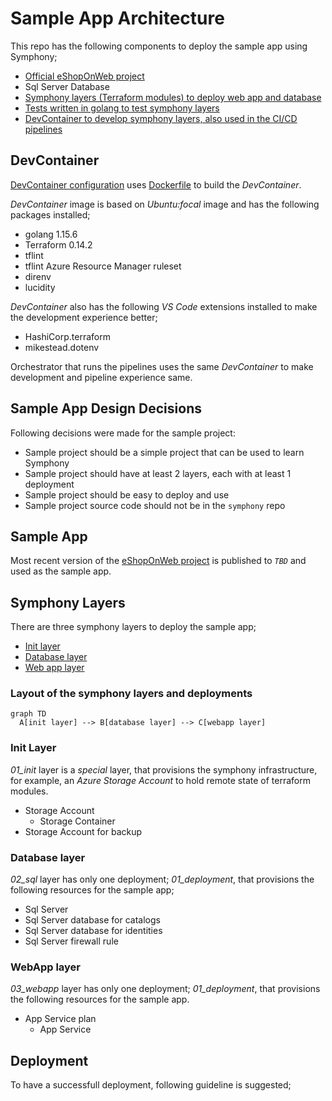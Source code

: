 # Sample App Architecture

This repo has the following components to deploy the sample app using Symphony;

- [Official eShopOnWeb project](./apps/eShopOnWeb/)
- Sql Server Database
- [Symphony layers (Terraform modules) to deploy web app and database](./terraform/)
- [Tests written in golang to test symphony layers](./test)
- [DevContainer to develop symphony layers, also used in the CI/CD pipelines](./devcontainer)

## DevContainer

[DevContainer configuration](./.devcontainer/devcontainer.json) uses [Dockerfile](./.devcontainer/Dockerfile) to build the _DevContainer_.

_DevContainer_ image is based on _Ubuntu:focal_ image and has the following packages installed;

- golang 1.15.6
- Terraform 0.14.2
- tflint
- tflint Azure Resource Manager ruleset
- direnv
- lucidity

_DevContainer_ also has the following _VS Code_ extensions installed to make the development experience better;

- HashiCorp.terraform
- mikestead.dotenv

Orchestrator that runs the pipelines uses the same _DevContainer_ to make development and pipeline experience same.

## Sample App Design Decisions

Following decisions were made for the sample project:

- Sample project should be a simple project that can be used to learn Symphony
- Sample project should have at least 2 layers, each with at least 1 deployment
- Sample project should be easy to deploy and use
- Sample project source code should not be in the `symphony` repo

## Sample App

Most recent version of the [eShopOnWeb project](https://github.com/dotnet-architecture/eShopOnWeb) is published to _`TBD`_ and used as the sample app.

## Symphony Layers

There are three symphony layers to deploy the sample app;

- [Init layer](./terraform/01_init/)
- [Database layer](./terraform/02_sql/)
- [Web app layer](./terraform/03_webapp/)

### Layout of the symphony layers and deployments

```mermaid
graph TD
  A[init layer] --> B[database layer] --> C[webapp layer]
```

### Init Layer

_01_init_ layer is a _special_ layer, that provisions the symphony infrastructure, for example, an _Azure Storage Account_ to hold remote state of terraform modules.

- Storage Account
  - Storage Container
- Storage Account for backup

### Database layer

_02_sql_ layer has only one deployment; _01_deployment_, that provisions the following resources for the sample app;

- Sql Server
- Sql Server database for catalogs
- Sql Server database for identities
- Sql Server firewall rule

### WebApp layer

_03_webapp_ layer has only one deployment; _01_deployment_, that provisions the following resources for the sample app.

- App Service plan
  - App Service

## Deployment

To have a successfull deployment, following guideline is suggested;
